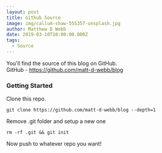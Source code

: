 ```yaml
---
layout: post
title: Github Source
image: img/callum-shaw-555357-unsplash.jpg
author: Matthew D Webb
date: 2019-03-10T10:00:00.000Z
tags:
  - Source
---
```


You'll find the source of this blog on GitHub.  
GitHub - https://github.com/matt-d-webb/blog

### Getting Started

Clone this repo.

```
git clone https://github.com/matt-d-webb/blog --depth=1
```

Remove .git folder and setup a new one

```
rm -rf .git && git init
```

Now push to whatever repo you want!
